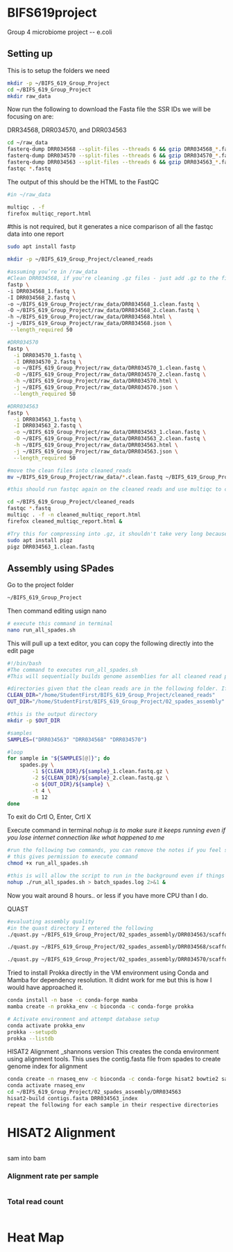# BIFS619project

Group 4 microbiome project -- e.coli


## Setting up

This is to setup the folders we need

```bash
mkdir -p ~/BIFS_619_Group_Project
cd ~/BIFS_619_Group_Project
mkdir raw_data
```

Now run the following to download the Fasta file
the SSR IDs we will be focusing on are:

DRR34568, DRR034570, and DRR034563

```bash 
cd ~/raw_data
fasterq-dump DRR034568 --split-files --threads 6 && gzip DRR034568_*.fastq
fasterq-dump DRR034570 --split-files --threads 6 && gzip DRR034570_*.fastq
fasterq-dump DRR034563 --split-files --threads 6 && gzip DRR034563_*.fastq
fastqc *.fastq
```

The output of this should be the HTML to the FastQC 
```bash
#in ~/raw_data

multiqc . -f 
firefox multiqc_report.html
```
#this is not required, but it generates a nice comparison of all the fastqc data into one report

```bash
sudo apt install fastp

mkdir -p ~/BIFS_619_Group_Project/cleaned_reads

#assuming you’re in /raw_data
#Clean DRR034568, if you're cleaning .gz files - just add .gz to the filenames below except for html and json
fastp \
-i DRR034568_1.fastq \
-I DRR034568_2.fastq \
-o ~/BIFS_619_Group_Project/raw_data/DRR034568_1.clean.fastq \
-O ~/BIFS_619_Group_Project/raw_data/DRR034568_2.clean.fastq \
-h ~/BIFS_619_Group_Project/raw_data/DRR034568.html \
-j ~/BIFS_619_Group_Project/raw_data/DRR034568.json \
 --length_required 50

#DRR034570
fastp \
  -i DRR034570_1.fastq \
  -I DRR034570_2.fastq \
  -o ~/BIFS_619_Group_Project/raw_data/DRR034570_1.clean.fastq \
  -O ~/BIFS_619_Group_Project/raw_data/DRR034570_2.clean.fastq \
  -h ~/BIFS_619_Group_Project/raw_data/DRR034570.html \
  -j ~/BIFS_619_Group_Project/raw_data/DRR034570.json \
  --length_required 50

#DRR034563
fastp \
  -i DRR034563_1.fastq \
  -I DRR034563_2.fastq \
  -o ~/BIFS_619_Group_Project/raw_data/DRR034563_1.clean.fastq \
  -O ~/BIFS_619_Group_Project/raw_data/DRR034563_2.clean.fastq \
  -h ~/BIFS_619_Group_Project/raw_data/DRR034563.html \
  -j ~/BIFS_619_Group_Project/raw_data/DRR034563.json \
  --length_required 50
```
```bash
#move the clean files into cleaned_reads
mv ~/BIFS_619_Group_Project/raw_data/*.clean.fastq ~/BIFS_619_Group_Project/cleaned_reads

#this should run fastqc again on the cleaned reads and use multiqc to compile them into an html file that can be opened with firefox

cd ~/BIFS_619_Group_Project/cleaned_reads
fastqc *.fastq
multiqc . -f -n cleaned_multiqc_report.html
firefox cleaned_multiqc_report.html & 
```
```bash
#Try this for compressing into .gz, it shouldn't take very long because it uses multiple CPUs
sudo apt install pigz
pigz DRR034563_1.clean.fastq
```

## Assembly using SPades

Go to the project folder

```bash
~/BIFS_619_Group_Project
```

Then command editing usign nano

```bash
# execute this command in terminal
nano run_all_spades.sh
```
This will pull up a text editor, you can copy the following directly into the edit page

```bash
#!/bin/bash
#The command to executes run_all_spades.sh
#This will sequentially builds genome assemblies for all cleaned read pairs using SPAdes

#directories given that the clean reads are in the following folder. If they arent create a folder and call it cleaned_reads.
CLEAN_DIR="/home/StudentFirst/BIFS_619_Group_Project/cleaned_reads"
OUT_DIR="/home/StudentFirst/BIFS_619_Group_Project/02_spades_assembly"

#this is the output directory
mkdir -p $OUT_DIR

#samples
SAMPLES=("DRR034563" "DRR034568" "DRR034570")

#loop
for sample in "${SAMPLES[@]}"; do
    spades.py \
        -1 ${CLEAN_DIR}/${sample}_1.clean.fastq.gz \
        -2 ${CLEAN_DIR}/${sample}_2.clean.fastq.gz \
        -o ${OUT_DIR}/${sample} \
        -t 4 \
        -m 12
done
```
To exit do Crtl O, Enter, Crtl X

Execute command in terminal 
*nohup is to make sure it keeps running even if you lose internet connection like what happened to me*

```bash
#run the following two commands, you can remove the notes if you feel so inclined
# this gives permission to execute command
chmod +x run_all_spades.sh

#this is will allow the script to run in the background even if things get disconnected
nohup ./run_all_spades.sh > batch_spades.log 2>&1 &
```
 Now you wait around 8 hours.. or less if you have more CPU than I do. 

QUAST
```bash
#evaluating assembly quality
#in the quast directory I entered the following
./quast.py ~/BIFS_619_Group_Project/02_spades_assembly/DRR034563/scaffolds.fasta -o ~/BIFS_619_Group_Project/02_spades_assembly/DRR034563/quast_result

./quast.py ~/BIFS_619_Group_Project/02_spades_assembly/DRR034568/scaffolds.fasta -o ~/BIFS_619_Group_Project/02_spades_assembly/DRR034568/quast_result

./quast.py ~/BIFS_619_Group_Project/02_spades_assembly/DRR034570/scaffolds.fasta -o ~/BIFS_619_Group_Project/02_spades_assembly/DRR034570/quast_result

```

Tried to install Prokka directly in the VM environment using Conda and Mamba for dependency resolution. It didnt work for me but this is how I would have approached it.  

```bash
conda install -n base -c conda-forge mamba
mamba create -n prokka_env -c bioconda -c conda-forge prokka

# Activate environment and attempt database setup
conda activate prokka_env
prokka --setupdb
prokka --listdb
```

HISAT2 Alignment _shannons version
This creates the conda environment using alignment tools. This uses the contig.fasta file from spades to create genome index for alignment

```bash
conda create -n rnaseq_env -c bioconda -c conda-forge hisat2 bowtie2 samtools subread -y
conda activate rnaseq_env
cd ~/BIFS_619_Group_Project/02_spades_assembly/DRR034563
hisat2-build contigs.fasta DRR034563_index
repeat the following for each sample in their respective directories 
```

# HISAT2 Alignment 
```bash


```

sam into bam
### Alignment rate per sample
```bash


```
### Total read count
```bash


```



# Heat Map
```bash


```












